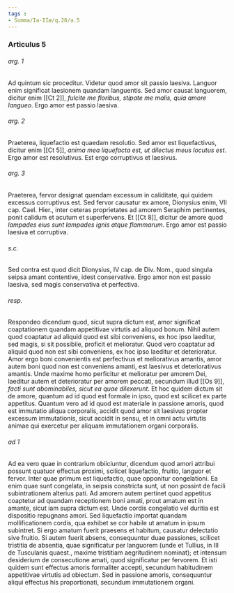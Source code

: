 ```yaml
---
tags : 
- Summa/Ia-IIæ/q.28/a.5
---
```


### Articulus 5

###### arg. 1
Ad quintum sic proceditur. Videtur quod amor sit passio laesiva. Languor enim significat laesionem quandam languentis. Sed amor causat languorem, dicitur enim [[Ct 2]], *fulcite me floribus, stipate me malis, quia amore langueo*. Ergo amor est passio laesiva.

###### arg. 2
Praeterea, liquefactio est quaedam resolutio. Sed amor est liquefactivus, dicitur enim [[Ct 5]], *anima mea liquefacta est, ut dilectus meus locutus est*. Ergo amor est resolutivus. Est ergo corruptivus et laesivus.

###### arg. 3
Praeterea, fervor designat quendam excessum in caliditate, qui quidem excessus corruptivus est. Sed fervor causatur ex amore, Dionysius enim, VII cap. Cael. Hier., inter ceteras proprietates ad amorem Seraphim pertinentes, ponit calidum et acutum et superfervens. Et [[Ct 8]], dicitur de amore quod *lampades eius sunt lampades ignis atque flammarum*. Ergo amor est passio laesiva et corruptiva.

###### s.c.
Sed contra est quod dicit Dionysius, IV cap. de Div. Nom., quod singula seipsa amant contentive, idest conservative. Ergo amor non est passio laesiva, sed magis conservativa et perfectiva.

###### resp.
Respondeo dicendum quod, sicut supra dictum est, amor significat coaptationem quandam appetitivae virtutis ad aliquod bonum. Nihil autem quod coaptatur ad aliquid quod est sibi conveniens, ex hoc ipso laeditur, sed magis, si sit possibile, proficit et melioratur. Quod vero coaptatur ad aliquid quod non est sibi conveniens, ex hoc ipso laeditur et deterioratur. Amor ergo boni convenientis est perfectivus et meliorativus amantis, amor autem boni quod non est conveniens amanti, est laesivus et deteriorativus amantis. Unde maxime homo perficitur et melioratur per amorem Dei, laeditur autem et deterioratur per amorem peccati, secundum illud [[Os 9]], *facti sunt abominabiles, sicut ea quae dilexerunt*. Et hoc quidem dictum sit de amore, quantum ad id quod est formale in ipso, quod est scilicet ex parte appetitus. Quantum vero ad id quod est materiale in passione amoris, quod est immutatio aliqua corporalis, accidit quod amor sit laesivus propter excessum immutationis, sicut accidit in sensu, et in omni actu virtutis animae qui exercetur per aliquam immutationem organi corporalis.

###### ad 1
Ad ea vero quae in contrarium obiiciuntur, dicendum quod amori attribui possunt quatuor effectus proximi, scilicet liquefactio, fruitio, languor et fervor. Inter quae primum est liquefactio, quae opponitur congelationi. Ea enim quae sunt congelata, in seipsis constricta sunt, ut non possint de facili subintrationem alterius pati. Ad amorem autem pertinet quod appetitus coaptetur ad quandam receptionem boni amati, prout amatum est in amante, sicut iam supra dictum est. Unde cordis congelatio vel duritia est dispositio repugnans amori. Sed liquefactio importat quandam mollificationem cordis, qua exhibet se cor habile ut amatum in ipsum subintret. Si ergo amatum fuerit praesens et habitum, causatur delectatio sive fruitio. Si autem fuerit absens, consequuntur duae passiones, scilicet tristitia de absentia, quae significatur per languorem (unde et Tullius, in III de Tusculanis quaest., maxime tristitiam aegritudinem nominat); et intensum desiderium de consecutione amati, quod significatur per fervorem. Et isti quidem sunt effectus amoris formaliter accepti, secundum habitudinem appetitivae virtutis ad obiectum. Sed in passione amoris, consequuntur aliqui effectus his proportionati, secundum immutationem organi.

